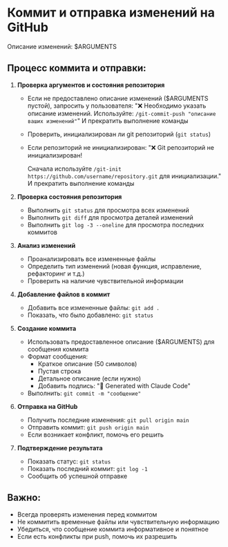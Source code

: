 # Коммит и отправка изменений на GitHub

Описание изменений: $ARGUMENTS

## Процесс коммита и отправки:

1. **Проверка аргументов и состояния репозитория**
   - Если не предоставлено описание изменений ($ARGUMENTS пустой), запросить у пользователя:
     "❌ Необходимо указать описание изменений. Используйте: `/git-commit-push "описание ваших изменений"`"
     И прекратить выполнение команды
   - Проверить, инициализирован ли git репозиторий (`git status`)
   - Если репозиторий не инициализирован:
     "❌ Git репозиторий не инициализирован! 
     
     Сначала используйте `/git-init https://github.com/username/repository.git` для инициализации."
     И прекратить выполнение команды

2. **Проверка состояния репозитория**
   - Выполнить `git status` для просмотра всех изменений
   - Выполнить `git diff` для просмотра деталей изменений
   - Выполнить `git log -3 --oneline` для просмотра последних коммитов

2. **Анализ изменений**
   - Проанализировать все измененные файлы
   - Определить тип изменений (новая функция, исправление, рефакторинг и т.д.)
   - Проверить на наличие чувствительной информации

3. **Добавление файлов в коммит**
   - Добавить все измененные файлы: `git add .`
   - Показать, что было добавлено: `git status`

4. **Создание коммита**
   - Использовать предоставленное описание ($ARGUMENTS) для сообщения коммита
   - Формат сообщения:
     - Краткое описание (50 символов)
     - Пустая строка
     - Детальное описание (если нужно)
     - Добавить подпись: "🤖 Generated with Claude Code"
   - Выполнить: `git commit -m "сообщение"`

5. **Отправка на GitHub**
   - Получить последние изменения: `git pull origin main`
   - Отправить коммит: `git push origin main`
   - Если возникает конфликт, помочь его решить

6. **Подтверждение результата**
   - Показать статус: `git status`
   - Показать последний коммит: `git log -1`
   - Сообщить об успешной отправке

## Важно:
- Всегда проверять изменения перед коммитом
- Не коммитить временные файлы или чувствительную информацию
- Убедиться, что сообщение коммита информативное и понятное
- Если есть конфликты при push, помочь их разрешить